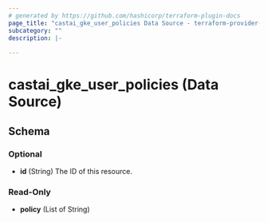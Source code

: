 ```yaml
---
# generated by https://github.com/hashicorp/terraform-plugin-docs
page_title: "castai_gke_user_policies Data Source - terraform-provider-castai"
subcategory: ""
description: |-
  
---
```


# castai_gke_user_policies (Data Source)





<!-- schema generated by tfplugindocs -->
## Schema

### Optional

- **id** (String) The ID of this resource.

### Read-Only

- **policy** (List of String)



